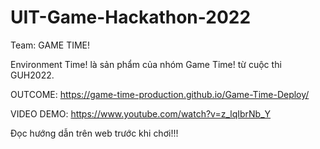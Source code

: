 # UIT-Game-Hackathon-2022
Team: GAME TIME!

Environment Time! là sản phẩm của nhóm Game Time! từ cuộc thi GUH2022.

OUTCOME: https://game-time-production.github.io/Game-Time-Deploy/ 

VIDEO DEMO: https://www.youtube.com/watch?v=z_lqIbrNb_Y

Đọc hướng dẫn trên web trước khi chơi!!!
